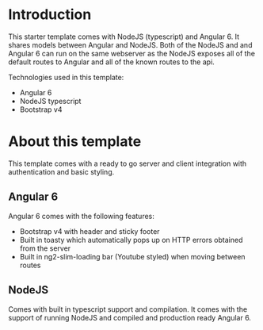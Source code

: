 # Introduction

This starter template comes with NodeJS (typescript) and Angular 6. It shares models between Angular
and NodeJS. Both of the NodeJS and and Angular 6 can run on the same webserver as the NodeJS exposes all of the
default routes to Angular and all of the known routes to the api.

Technologies used in this template:

- Angular 6
- NodeJS typescript
- Bootstrap v4

# About this template

This template comes with a ready to go server and client integration with authentication and basic styling.

## Angular 6

Angular 6 comes with the following features:

- Bootstrap v4 with header and sticky footer
- Built in toasty which automatically pops up on HTTP errors obtained from the server
- Built in ng2-slim-loading bar (Youtube styled) when moving between routes

## NodeJS

Comes with built in typescript support and compilation. It comes with the support of running NodeJS
and compiled and production ready Angular 6.

